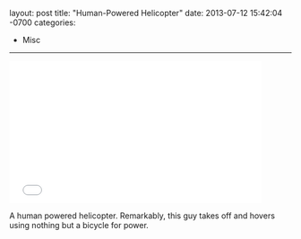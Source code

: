 layout: post
title:  "Human-Powered Helicopter"
date:   2013-07-12 15:42:04 -0700
categories:
  - Misc
---

<iframe class="embedly-embed" src="//cdn.embedly.com/widgets/media.html?src=https%3A%2F%2Fwww.youtube.com%2Fembed%2FsyJq10EQkog%3Ffeature%3Doembed&url=https%3A%2F%2Fwww.youtube.com%2Fwatch%3Ffeature%3Dplayer_embedded%26v%3DsyJq10EQkog%26desktop_uri%3D%252Fwatch%253Ffeature%253Dplayer_embedded%2526v%253DsyJq10EQkog&image=https%3A%2F%2Fi.ytimg.com%2Fvi%2FsyJq10EQkog%2Fhqdefault.jpg&key=d815972c91e546edb5d2d02e509f8b1c&type=text%2Fhtml&schema=youtube" width="450" height="253" scrolling="no" frameborder="0" allowfullscreen></iframe>

A human powered helicopter. Remarkably, this guy takes off and hovers using nothing but a bicycle for power.
